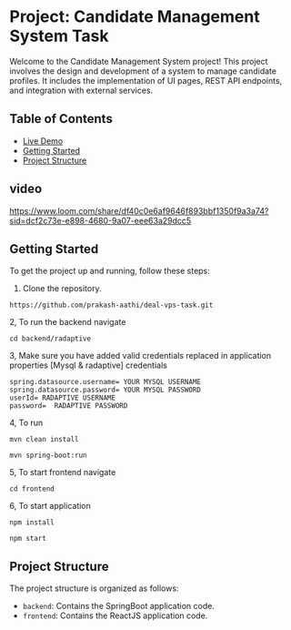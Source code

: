 # Project: Candidate Management System Task

Welcome to the Candidate Management System project! This project involves the design and development of a system to manage candidate profiles. 
It includes the implementation of UI pages, REST API endpoints, and integration with external services.

## Table of Contents

- [Live Demo](#video)
- [Getting Started](#getting-started)
- [Project Structure](#project-structure)


## video

https://www.loom.com/share/df40c0e6af9646f893bbf1350f9a3a74?sid=dcf2c73e-e898-4680-9a07-eee63a29dcc5

## Getting Started

To get the project up and running, follow these steps:

1. Clone the repository.
```
https://github.com/prakash-aathi/deal-vps-task.git
```
2, To run the backend navigate 
```
cd backend/radaptive
```
3, Make sure you have added valid credentials replaced in application properties [Mysql & radaptive] credentials
```
spring.datasource.username= YOUR MYSQL USERNAME
spring.datasource.password= YOUR MYSQL PASSWORD
userId= RADAPTIVE USERNAME
password=  RADAPTIVE PASSWORD
```
4, To run
```
mvn clean install
```
```
mvn spring-boot:run
```
5, To start frontend navigate 
```
cd frontend
```
6, To start application
```
npm install
```
```
npm start
```

## Project Structure

The project structure is organized as follows:

- `backend`: Contains the SpringBoot application code.
- `frontend`: Contains the ReactJS application code.

